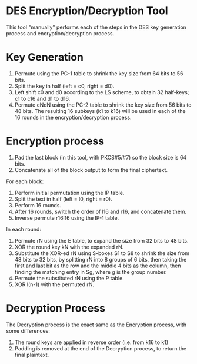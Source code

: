 # DES Encryption/Decryption Tool

This tool "manually" performs each of the steps in the DES key generation process and encryption/decryption process.


# Key Generation
1. Permute using the PC-1 table to shrink the key size from 64 bits to 56 bits.
2. Split the key in half (left = c0, right = d0).
3. Left shift c0 and d0 according to the LS scheme, to obtain 32 half-keys; c1 to c16 and d1 to d16.
4. Permute cNdN using the PC-2 table to shrink the key size from 56 bits to 48 bits.
The resulting 16 subkeys (k1 to k16) will be used in each of the 16 rounds in the encryption/decryption process.


# Encryption process
1. Pad the last block (in this tool, with PKCS#5/#7) so the block size is 64 bits.
2. Concatenate all of the block output to form the final ciphertext.

For each block:
1. Perform initial permutation using the IP table.
2. Split the text in half (left = l0, right = r0).
3. Perform 16 rounds.
4. After 16 rounds, switch the order of l16 and r16, and concatenate them.
5. Inverse permute r16l16 using the IP-1 table.

In each round:
1. Permute rN using the E table, to expand the size from 32 bits to 48 bits.
2. XOR the round key kN with the expanded rN.
3. Substitute the XOR-ed rN using S-boxes S1 to S8 to shrink the size from 48 bits to 32 bits, by splitting rN    into 		8 groups of 6 bits, then taking the first and last bit as the row and the middle 4 bits as the column, then finding 	 the matching entry in Sg, where g is the group number. 
4. Permute the substituted rN using the P table.
5. XOR l(n-1) with the permuted rN.


# Decryption Process
The Decryption process is the exact same as the Encryption process, with some differences:
1. The round keys are applied in reverse order (i.e. from k16 to k1)
2. Padding is removed at the end of the Decryption process, to return the final plaintext.
